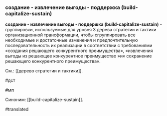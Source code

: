 ### создание - извлечение выгоды - поддержка (build-capitalize-sustain)

**создание - извлечение выгоды - поддержка (build-capitalize-sustain)** - группировки, используемые для уровня 3 дерева стратегии и тактики организационной трансформации, чтобы сгруппировать все необходимые и достаточные изменения и предпочтительную последовательность их реализации в соответствии с требованиями «создания решающего конкурентного преимущества», «извлечения выгоды из решающее конкурентное преимущество »и« сохранение решающего конкурентного преимущества».

См.: [[дерево стратегии и тактики]].

#дст

#мп

Синоним: [[build-capitalize-sustain]].

#translated
